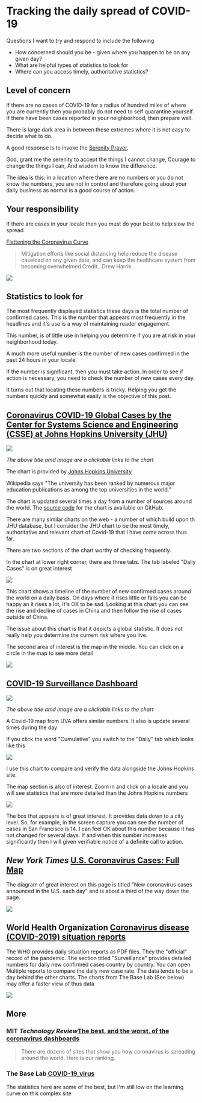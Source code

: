 # Tracking the daily spread of COVID-19

Questions I want to try and respond to include the following

* How concerned should you be - given where you happen to be on any given day?
* What are helpful types of statistics to look for
* Where can you access timely, authoritative statistics?

## Level of concern

If there are no cases of COVID-19 for a radius of hundred miles of where you are currently then you probably do not need to self quarantine yourself. If there have been cases reported in your neighborhood, then prepare well.

There is large dark area in between these extremes where it is not easy to decide what to do.

A good response is to invoke the [Serenity Prayer]( https://en.wikipedia.org/wiki/Serenity_Prayer ).

God, grant me the serenity to accept the things I cannot change,
Courage to change the things I can,
And wisdom to know the difference.

The idea is this: in a location where there are no numbers or you do not know the numbers, you are not in control and therefore going about your daily business as normal is a good course of action.


## Your responsibility

If there are cases in your locale then you must do your best to help:slow the spread

[Flattening the Coronavirus Curve]( https://www.nytimes.com/2020/03/11/science/coronavirus-curve-mitigation-infection.html )

> Mitigation efforts like social distancing help reduce the disease caseload on any given date, and can keep the healthcare system from becoming overwhelmed.Credit...Drew Harris

![]( images/2020-03-11-ny-times-slow-the-spread.jpg)


## Statistics to look for

The most frequently displayed statistics these days is the total number of confirmed cases. This is the number that appears most frequently in the headlines and it's use is a way of maintaining reader engagement.

This number, is of little use in helping you determine if you are at risk in your neighborhood today.

A much more useful number is the number of new cases confirmed in the past 24 hours in your locale.

If the number is significant, then you must take action. In order to see if action is necessary, you need to check the number of new cases every day.

It turns out that locating these numbers is tricky. Helping you get the numbers quickly and somewhat easily is the objective of this post.

## [Coronavirus COVID-19 Global Cases by the Center for Systems Science and Engineering (CSSE) at Johns Hopkins University (JHU)]( https://gisanddata.maps.arcgis.com/apps/opsdashboard/index.html#/bda7594740fd40299423467b48e9ecf6 )

[![]( images/2020-03-11-jhu-covid-cases.png )]( https://gisanddata.maps.arcgis.com/apps/opsdashboard/index.html#/bda7594740fd40299423467b48e9ecf6 )

_The above title amd image are a clickable links to the chart_

The chart is provided by [Johns Hopkins University]( https://en.wikipedia.org/wiki/Johns_Hopkins_University )

Wikipedia says "The university has been ranked by numerous major education publications as among the top universities in the world."

The chart is updated several times a day from a number of sources around the world. The [source code]( https://github.com/CSSEGISandData/COVID-19 ) for the chart is available on GitHub.

There are many similar charts on the web - a number of which build upon th JHU database, but I consider the JHU chart to be the most timely, authoritative and relevant chart of Covid-19 that I have come across thus far.

There are two sections of the chart worthy of checking frequently.

In the chart at lower right corner, there are three tabs. The tab labeled "Daily Cases" is on great interest

![]( images/2020-03-11-jhu-covid-cases-daily.png )

This chart shows a timeline of the number of new confirmed cases around the world on a daily basis. On days where it rises little or falls you can be happy an it rises a lot, It's OK to be sad.  Looking at this chart you can see the rise and decline of cases in China and then follow the rise of cases outside of China.

The issue about this chart is that it depicts a global statistic. It does not really help you determine the current risk where you live.

The second area of interest is the map in the middle. You can click on a circle in the map to see more detail

![]( images/2020-03-11-jhu-covid-cases-map-detail.png )


## [COVID-19 Surveillance Dashboard]( http://nssac.bii.virginia.edu/covid-19/dashboard/ )

[![]( images/2020-03-11-uva-covid-cases.png )]( http://nssac.bii.virginia.edu/covid-19/dashboard/ )

_The above title amd image are a clickable links to the chart_

A Covid-19 map from UVA offers similar numbers. It also is update several times during the day

If you click the word "Cumulative" you switch to the "Daily" tab which looks like this

![]( images/2020-03-11-uva-covid-cases-daily.png )

I use this chart to compare and verify the data alongside the Johns Hopkins site.

The map section is also of interest. Zoom in and click on a locale and you will see statistics that are more detailed than the Johns Hopkins numbers

![]( images/2020-03-11-uva-covid-cases-daily-map-detail.png )

The box that appears is of great interest. It provides data down to a city level. So, for example, in the screen capture you can see the number of cases in San Francisco is 14. I can feel OK about this number because it has not changed for several days. If and when this number increases significantly then I will given verifiable notice of a definite call to action.


## _New York Times_ [U.S. Coronavirus Cases: Full Map]( https://www.nytimes.com/interactive/2020/us/coronavirus-us-cases.html )

The diagram of great interest on this page is titled "New coronavirus cases announced in the U.S. each day" and is about a third of the way down the page.

![]( images/2020-03-11-ny-times-covid-cases-daily.png )

## World Health Organization [ Coronavirus disease (COVID-2019) situation reports ]( https://www.who.int/emergencies/diseases/novel-coronavirus-2019/situation-reports)

The WHO provides daily situation reports as PDF files. They the "official" record of the pandemic. The section titled "Surveillance" provides detailed numbers for daily new confirmed cases country by country. You can open Multiple reports to compare the daily new case rate. The data tends to be a day behind the other charts. The charts from The Base Lab (See below) may offer a faster view of thus data

![]( 2020-03-11-who-situation-report.png )


## More

### MIT _Technology Review_[The best, and the worst, of the coronavirus dashboards]( https://www.technologyreview.com/s/615330/best-worst-coronavirus-dashboards/ )

> There are dozens of sites that show you how coronavirus is spreading around the world. Here is our ranking.

### The Base Lab [COVID-19_virus]( https://coronavirus.thebaselab.com/ )

The statistics here are some of the best, but I'm still low on the learning curve on this complex site

